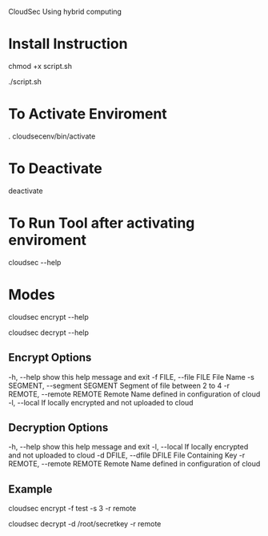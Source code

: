 CloudSec Using hybrid computing
# Install Instruction
 
chmod +x script.sh

./script.sh

# To Activate Enviroment

. cloudsecenv/bin/activate

# To Deactivate
deactivate

# To Run Tool after activating enviroment

cloudsec --help

# Modes

cloudsec encrypt --help

cloudsec decrypt --help


## Encrypt Options

-h, --help            show this help message and exit
-f FILE, --file FILE  File Name
-s SEGMENT, --segment SEGMENT
                        Segment of file between 2 to 4
-r REMOTE, --remote REMOTE
                        Remote Name defined in configuration of cloud
-l, --local           If locally encrypted and not uploaded to cloud

## Decryption Options

  -h, --help            show this help message and exit
  -l, --local           If locally encrypted and not uploaded to cloud
  -d DFILE, --dfile DFILE
                        File Containing Key
  -r REMOTE, --remote REMOTE
                        Remote Name defined in configuration of cloud

## Example

cloudsec encrypt -f test -s 3 -r remote

cloudsec decrypt -d /root/secretkey -r remote
